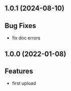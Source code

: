 ## 1.0.1 (2024-08-10)

## Bug Fixes

- fix doc errors

## 1.0.0 (2022-01-08)

## Features

- first upload